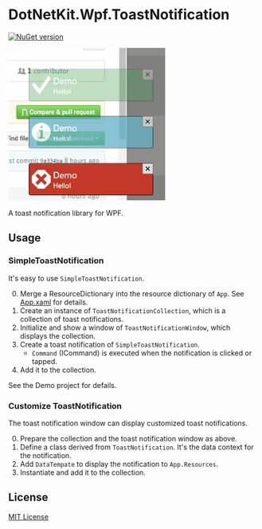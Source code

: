 # DotNetKit.Wpf.ToastNotification
[![NuGet version](https://badge.fury.io/nu/DotNetKit.Wpf.ToastNotification.svg)](https://badge.fury.io/nu/DotNetKit.Wpf.ToastNotification)

![](document/images/Screenshot.gif)

A toast notification library for WPF.

## Usage
### SimpleToastNotification
It's easy to use `SimpleToastNotification`.

0. Merge a ResourceDictionary into the resource dictionary of `App`. See [App.xaml](DotNetKit.Wpf.ToastNotification.Demo/App.xaml) for details.
0. Create an instance of ``ToastNotificationCollection``, which is a collection of toast notifications.
0. Initialize and show a window of ``ToastNotificationWindow``, which displays the collection.
0. Create a toast notification of `SimpleToastNotification`.
    - `Command` (ICommand) is executed when the notification is clicked or tapped.
0. Add it to the collection.

See the Demo project for defails.

### Customize ToastNotification
The toast notification window can display customized toast notifications.

0. Prepare the collection and the toast notification window as above.
0. Define a class derived from `ToastNotification`. It's the data context for the notification.
0. Add `DataTempate` to display the notification to ``App.Resources``.
0. Instantiate and add it to the collection.

## License
[MIT License](LICENSE.md)
